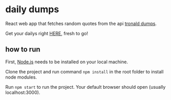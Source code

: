# daily dumps

React web app that fetches random quotes from the api [tronald dumps](https://www.tronalddump.io/).

Get your dailys right [HERE](https://dailydumps.netlify.app/), fresh to go!

## how to run
First, [Node.js](https://nodejs.org/en/download) needs to be installed on your local machine. 

Clone the project and run command `npm install` in the root folder to install node modules.

Run `npm start` to run the project. Your default browser should open (usually localhost:3000).
